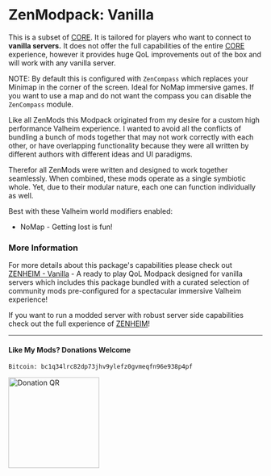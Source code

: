# ZenModpack: Vanilla

This is a subset of [CORE](https://thunderstore.io/c/valheim/p/ZenDragon/ZenModpack_CORE/).  It is tailored for players who want to connect to **vanilla servers.**  It does not offer the full capabilities of the entire [CORE](https://thunderstore.io/c/valheim/p/ZenDragon/ZenModpack_CORE/) experience, however it provides huge QoL improvements out of the box and will work with any vanilla server.

NOTE: By default this is configured with `ZenCompass` which replaces your Minimap in the corner of the screen.  Ideal for NoMap immersive games.  If you want to use a map and do not want the compass you can disable the `ZenCompass` module.

Like all ZenMods this Modpack originated from my desire for a custom high performance Valheim experience. I wanted to avoid all the conflicts of bundling a bunch of mods together that may not work correctly with each other, or have overlapping functionality because they were all written by different authors with different ideas and UI paradigms.

Therefor all ZenMods were written and designed to work together seamlessly.  When combined, these mods operate as a single symbiotic whole. Yet, due to their modular nature, each one can function individually as well.

Best with these Valheim world modifiers enabled:
- NoMap - Getting lost is fun!

### More Information

For more details about this package's capabilities please check out [ZENHEIM - Vanilla](https://thunderstore.io/c/valheim/p/ZenDragon/ZENHEIM_VANILLA/) - A ready to play QoL Modpack designed for vanilla servers which includes this package bundled with a curated selection of community mods pre-configured for a spectacular immersive Valheim experience!

If you want to run a modded server with robust server side capabilities check out the full experience of [ZENHEIM](https://thunderstore.io/c/valheim/p/ZenDragon/ZENHEIM)!

---
#### Like My Mods? Donations Welcome

`Bitcoin: bc1q34lrc82dp73jhv9ylefz0gvmeqfn96e938p4pf`

<img alt="Donation QR" src="https://github.com/ZenDragonX/ZenMods_Valheim/blob/main/BTC_QR.png?raw=true" width=180>
